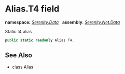 # Alias.T4 field
**namespace:** *[Serenity.Data](../../README.md#serenity.data-namespace)*   **assembly**: *[Serenity.Net.Data](../../README.md)*

Static t4 alias

```csharp
public static readonly Alias T4;
```

## See Also

* class [Alias](../Alias.md)